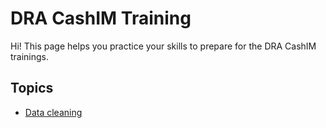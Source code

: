 # DRA CashIM Training

Hi! This page helps you practice your skills to prepare for the DRA CashIM trainings.

## Topics

- [Data cleaning](/pages/04DataCleaning.md)